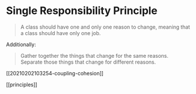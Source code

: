 # Single Responsibility Principle

> A class should have one and only one reason to change, meaning that a class should have only one job.

Additionally:

> Gather together the things that change for the same reasons. Separate those things that change for different reasons.

[[20210202103254-coupling-cohesion]]

[[principles]]